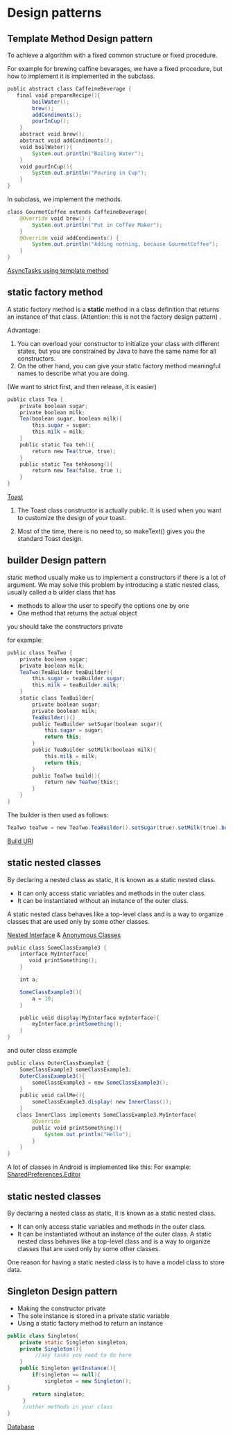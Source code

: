 # Design patterns

## Template Method Design pattern
To achieve a algorithm with a fixed common structure or fixed procedure.

For example for brewing caffine bevarages, we have a fixed procedure, but how to implement it is implemented in the subclass.
```java
public​ ​abstract​ ​class​ ​CaffeineBeverage​ {
​   final​ ​void​ ​prepareRecipe​(){ 
        boilWater();
        brew();
        addCondiments();
        pourInCup();
    }
    ​abstract​ ​void​ ​brew​();
    ​abstract​ ​void​ ​addCondiments​();
    ​void​ ​boilWater​(){
        System.out.println(​"Boiling Water"​); 
    }
    ​void​ ​pourInCup​(){
        System.out.println(​"Pouring in Cup"​); 
    }
}
```
In subclass, we implement the methods.
```java
class​ ​GourmetCoffee​ ​extends​ ​CaffeineBeverage​{ ​
    @Override​ ​void​ ​brew​() {
        System.out.println(​"Put in Coffee Maker"​); 
    }
    ​@Override​ ​void​ ​addCondiments​() {
        System.out.println(​"Adding nothing, because GourmetCoffee"​); 
    }
}
```
[AsyncTasks using template method](Android-lesson3.md##AsyncTasks)

## static factory method

A ​static factory method​​ is a __static__ method in a class definition
that returns an instance of that class. (​Attention: this is not the factory design pattern)​ .

Advantage:
1. You can overload your constructor to initialize your class with different states, but you are constrained by Java to have the same name for all constructors.
1. On the other hand, you can give your static factory method meaningful names to describe what you are doing.

(We want to strict first, and then release, it is easier)
```java
public​ ​class​ ​Tea​ { ​
    private​ ​boolean​ sugar;
​    private​ ​boolean​ milk;
    Tea(​boolean​ sugar, ​boolean​ milk){ ​
        this​.sugar = sugar;
​        this​.milk = milk; 
    }
​    public​ ​static​ Tea ​teh​(){
​        return​ ​new​ Tea(​true​, ​true​); 
    }
​    public​ ​static​ Tea ​tehkosong​(){
​        return​ ​new​ Tea(​false​, ​true​ ); 
    }
}
```
[Toast](Andriod-lesson2.md##Toast)
1. The Toast class constructor is actually public. It is used when you want to customize
the design of your toast.

2. Most of the time, there is no need to, so ​makeText()​​ gives you the standard Toast
design.

## builder Design pattern
static method usually make us to implement a constructors if there is a lot of argument.
We may solve this problem by introducing a ​static nested class​​, usually called a b​ uilder class​​ that has
- methods to allow the user to specify the options one by one
- One method that returns the actual object
  
you should take the constructors private

for example:
```java
public​ ​class​ ​TeaTwo​ { ​
    private​ ​boolean​ sugar; ​
    private​ ​boolean​ milk;
    TeaTwo(TeaBuilder teaBuilder){ ​
        this​.sugar = teaBuilder.sugar;
​        this​.milk = teaBuilder.milk; 
    }
​    static​ ​class​ ​TeaBuilder​{ ​
        private​ ​boolean​ sugar; ​
        private​ ​boolean​ milk;
        TeaBuilder(){}
​        public​ TeaBuilder ​setSugar​(​boolean​ sugar){ ​
            this​.sugar = sugar;
​            return this;​ 
        }
​        public​ TeaBuilder ​setMilk​(​boolean​ milk){ ​
            this​.milk = milk;
​            return this;​
        }
​        public​ TeaTwo ​build​(){
​            return​ ​new​ TeaTwo(​this​); 
        }
    } 
}
```
The builder is then used as follows:
```java
TeaTwo teaTwo = ​new TeaTwo.TeaBuilder().setSugar(​true​).setMilk(​true​).build();
```
[Build URI](Android-lesson2##Implict\nIntent)

## static nested classes
By declaring a nested class as static, it is known as a ​static nested class.

* It can only access static variables and methods in the outer class.
* It can be instantiated without an instance of the outer class.

A static nested class behaves like a top-level class and is a way to organize classes that are used only by some other classes.

[Nested Interface](https://docs.oracle.com/javase/tutorial/java/javaOO/nested.html) & [Anonymous Classes](https://docs.oracle.com/javase/tutorial/java/javaOO/anonymousclasses.html)

```java - class1
public​ ​class​ ​SomeClassExample3​ {
​    interface​ ​MyInterface​{
​       void​ ​printSomething​(); 
    }

​    int​ a;

    SomeClassExample3(){
        a = ​10​; 
    }

​    public​ ​void​ ​display​(MyInterface myInterface){                           
        myInterface.printSomething();
    }
}
```
and outer class example
```java
public​ ​class​ ​OuterClassExample3​ { 
    SomeClassExample3 someClassExample3;
    OuterClassExample3(){
        someClassExample3 = ​new​ SomeClassExample3(); 
    }
​    public​ ​void​ ​callMe​(){
        someClassExample3.display( ​new​ InnerClass()); 
    }
​   class​ ​InnerClass​ ​implements​ ​SomeClassExample3​.​MyInterface​{ ​         
        @Override
​        public​ ​void​ ​printSomething​(){
            System.out.println(​"Hello"​); 
        }
    } 
}
```

A lot of classes in Android is implemented like this:
For example: [SharedPreferences.Editor](Android-lesson2.md###Data\npersistence\nwith\nSharedPereferences)

## static nested classes
By declaring a nested class as static, it is known as a static nested class.
- It can only access static variables and methods in the outer class.
- It can be instantiated without an instance of the outer class.
A static nested class behaves like a top-level class and is a way to organize classes that are used only by some other classes.

One reason for having a static nested class is to have a model class to store data.

## Singleton Design pattern
- Making the constructor private
- The sole instance is stored in a private static variable
- Using a static factory method to return an instance

```java
public class Singleton{
    private static Singleton singleton;
    private Singleton(){
         //any tasks you need to do here
    }
    public Singleton getInstance(){
        if(singleton == null){
            singleton = new Singleton();
}
        return singleton;
     }
     //other methods in your class
}
```

[Database](Android-lesson4.md##\nCreate\nConstructor\nfor\ndatabase)